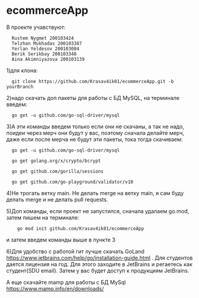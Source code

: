 # ecommerceApp
  В проекте учавствуют:
    
      Rustem Nygmet 200103424
      Telzhan Mukhadas 200103387
      Yerlan Yeldesov 200103084
      Berik Serikbay 200103348
      Aina Akimniyazova 200103139
      
      
  1)для клона:
  
      git clone https://github.com/Krasav4ik01/ecommerceApp.git -b yourBranch
  

  
  2)надо скачать доп пакеты для работы с БД MySQL, 
  на терминале введем:
  
  
  
      go get -u github.com/go-sql-driver/mysql 
  
  
  3)А эти команды введем только если они не скачаны, а так не надо, поидеи через мерч они будут у вас, поэтому сначала делайте мерч, даже если после мерча не будут эти пакеты, тока тогда скачиваем:
  
  
      go get -u github.com/go-sql-driver/mysql 
      
      go get golang.org/x/crypto/bcrypt
      
      go get github.com/gorilla/sessions
      
      go get github.com/go-playground/validator/v10
  
      

 4)Не трогать ветку main. Не делать merge на ветку main, я сам буду делать merge и не делать pull requests.
    
        
 
 5)Доп команды, если проект не запустился, сначала удалаем go.mod, затем пишем на терминале:
        
        go mod init github.com/Krasav4ik01/ecommerceApp
        
        
 и затем введем команды выше в пункте 3
        
        
        
    
    
   6)Для удобство с работой гит лучше скачать GoLand https://www.jetbrains.com/help/go/installation-guide.html
   . Для студентов дается лицензия на год. Для этого заходите в JetBrains и регаетесь как студент(SDU email). Затем у вас будет доступ к продукциям JetBrains.
   
   А еще скачайте mamp для работы с БД MySql https://www.mamp.info/en/downloads/ 
